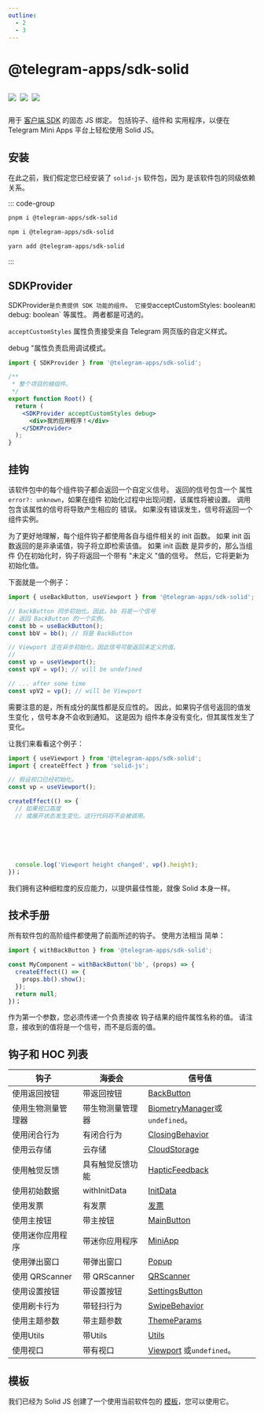```yaml
---
outline:
  - 2
  - 3
---
```


# @telegram-apps/sdk-solid

<p style="display: inline-flex; gap: 8px">
  <a href="https://npmjs.com/package/@telegram-apps/sdk-solid">
    <img src="https://img.shields.io/npm/v/@telegram-apps/sdk-solid?logo=npm"/>
  </a>
  <img src="https://img.shields.io/bundlephobia/minzip/@telegram-apps/sdk-solid"/>
  <a href="https://github.com/Telegram-Mini-Apps/telegram-apps/tree/master/packages/sdk-solid">
    <img src="https://img.shields.io/badge/source-black?logo=github"/>
  </a>
</p>

用于 [客户端 SDK](../telegram-apps-sdk/1-x) 的固态 JS 绑定。 包括钩子、组件和
实用程序，以便在 Telegram Mini Apps 平台上轻松使用 Solid JS。

## 安装

在此之前，我们假定您已经安装了 `solid-js` 软件包，因为
是该软件包的同级依赖关系。

::: code-group

```bash [pnpm]
pnpm i @telegram-apps/sdk-solid
```

```bash [npm]
npm i @telegram-apps/sdk-solid
```

```bash [yarn]
yarn add @telegram-apps/sdk-solid
```

:::

## SDKProvider

SDKProvider`是负责提供 SDK 功能的组件。 它接受`acceptCustomStyles: boolean`和`debug: boolean\` 等属性。 两者都是可选的。

`acceptCustomStyles` 属性负责接受来自
Telegram 网页版的自定义样式。

debug "属性负责启用调试模式。

```jsx
import { SDKProvider } from '@telegram-apps/sdk-solid';

/**
 * 整个项目的根组件。
 */
export function Root() {
  return (
    <SDKProvider acceptCustomStyles debug>
      <div>我的应用程序！</div>
    </SDKProvider>
  );
}
```

## 挂钩

该软件包中的每个组件钩子都会返回一个自定义信号。 返回的信号包含一个
属性 `error?: unknown`，如果在组件
初始化过程中出现问题，该属性将被设置。 调用包含该属性的信号将导致产生相应的
错误。 如果没有错误发生，信号将返回一个组件实例。

为了更好地理解，每个组件钩子都使用各自与组件相关的 init 函数。 如果
init 函数返回的是非承诺值，钩子将立即检索该值。 如果 init 函数
是异步的，那么当组件
仍在初始化时，钩子将返回一个带有 "未定义 "值的信号。 然后，它将更新为初始化值。

下面就是一个例子：

```ts
import { useBackButton, useViewport } from '@telegram-apps/sdk-solid';

// BackButton 同步初始化。因此，bb 将是一个信号
// 返回 BackButton 的一个实例。
const bb = useBackButton();
const bbV = bb(); // 将是 BackButton

// Viewport 正在异步初始化，因此信号可能返回未定义的值。
//
const vp = useViewport();
const vpV = vp(); // will be undefined

// ... after some time
const vpV2 = vp(); // will be Viewport
```

需要注意的是，所有成分的属性都是反应性的。 因此，如果钩子信号返回的值发生变化
，信号本身不会收到通知。 这是因为
组件本身没有变化，但其属性发生了变化。

让我们来看看这个例子：

```ts
import { useViewport } from '@telegram-apps/sdk-solid';
import { createEffect } from 'solid-js';

// 假设视口已经初始化。
const vp = useViewport();

createEffect(() => {
  // 如果视口高度 
  // 或展开状态发生变化，这行代码将不会被调用。






  console.log('Viewport height changed', vp().height);
})；
```

我们拥有这种细粒度的反应能力，以提供最佳性能，就像 Solid 本身一样。

## 技术手册

所有软件包的高阶组件都使用了前面所述的钩子。 使用方法相当
简单：

```ts
import { withBackButton } from '@telegram-apps/sdk-solid';

const MyComponent = withBackButton('bb', (props) => {
  createEffect(() => {
    props.bb().show();
  });
  return null;
})；
```

作为第一个参数，您必须传递一个负责接收
钩子结果的组件属性名称的值。 请注意，接收到的值将是一个信号，而不是后面的值。

## 钩子和 HOC 列表

| 钩子           | 海委会          | 信号值                                                                                     |
| ------------ | ------------ | --------------------------------------------------------------------------------------- |
| 使用返回按钮       | 带返回按钮        | [BackButton](../telegram-apps-sdk/1-x/components/back-button.md)                        |
| 使用生物测量管理器    | 带生物测量管理器     | [BiometryManager](../telegram-apps-sdk/1-x/components/biometry-manager.md)或`undefined`。 |
| 使用闭合行为       | 有闭合行为        | [ClosingBehavior](../telegram-apps-sdk/1-x/components/closing-behavior.md)              |
| 使用云存储        | 云存储          | [CloudStorage](../telegram-apps-sdk/1-x/components/cloud-storage.md)                    |
| 使用触觉反馈       | 具有触觉反馈功能     | [HapticFeedback](../telegram-apps-sdk/1-x/components/haptic-feedback.md)                |
| 使用初始数据       | withInitData | [InitData](../telegram-apps-sdk/1-x/components/init-data.md)                            |
| 使用发票         | 有发票          | [发票](../telegram-apps-sdk/1-x/components/invoice.md)                                    |
| 使用主按钮        | 带主按钮         | [MainButton](../telegram-apps-sdk/1-x/components/main-button.md)                        |
| 使用迷你应用程序     | 带迷你应用程序      | [MiniApp](../telegram-apps-sdk/1-x/components/mini-app.md)                              |
| 使用弹出窗口       | 带弹出窗口        | [Popup](../telegram-apps-sdk/1-x/components/popup.md)                                   |
| 使用 QRScanner | 带 QRScanner  | [QRScanner](../telegram-apps-sdk/1-x/components/qr-scanner.md)                          |
| 使用设置按钮       | 带设置按钮        | [SettingsButton](../telegram-apps-sdk/1-x/components/settings-button.md)                |
| 使用刷卡行为       | 带轻扫行为        | [SwipeBehavior](../telegram-apps-sdk/1-x/components/swipe-behavior.md)                  |
| 使用主题参数       | 带主题参数        | [ThemeParams](../telegram-apps-sdk/1-x/components/theme-params.md)                      |
| 使用Utils      | 带Utils       | [Utils](../telegram-apps-sdk/1-x/components/utils.md)                                   |
| 使用视口         | 带有视口         | [Viewport](../telegram-apps-sdk/1-x/components/viewport.md) 或`undefined`。               |

## 模板

我们已经为
Solid JS 创建了一个使用当前软件包的 [模板](https://github.com/Telegram-Mini-Apps/solidjs-template)，您可以使用它。
